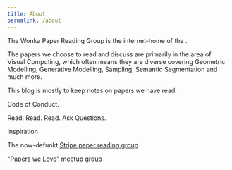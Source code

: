 ```yaml
---
title: About
permalink: /about
---
```


<p class="lead">The Wonka Paper Reading Group is the internet-home of the .</p>

The papers we choose to read and discuss are primarily in the area of Visual Computing, which often means they are diverse covering Geometric Modelling, Generative Modelling, Sampling, Semantic Segmentation and much more.

This blog is mostly to keep notes on papers we have read. 

<p class="lead">Code of Conduct.</p>

Read. Read. Read.
Ask Questions.

<p class="lead">Inspiration</p>

The now-defunkt [Stripe paper reading group](https://github.com/gdb/stripe-prg/wiki/Papers)

["Papers we Love"](https://github.com/papers-we-love/papers-we-love) meetup group
